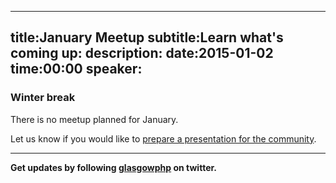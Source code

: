 ----
title:January Meetup
subtitle:Learn what's coming up:
description:
date:2015-01-02
time:00:00
speaker:
----

### Winter break

There is no meetup planned for January.

Let us know if you would like to [prepare a presentation for the community][98].

---

**Get updates by following [glasgowphp][99] on twitter.**

[98]: http://glasgowphp.co.uk/becomeaspeaker
[99]: https://twitter.com/glasgowphp